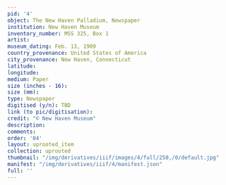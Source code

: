 ```yaml
---
pid: '4'
object: The New Haven Palladium, Newspaper
institution: New Haven Museum
inventory_number: MSS 325, Box 1
artist:
museum_dating: Feb. 13, 1909
country_provenance: United States of America
city_provenance: New Haven, Connecticut
latitude:
longitude:
medium: Paper
size (inches - 16):
size (mm):
type: Newspaper
digitised (y/n): TBD
link (to pic/digitisation):
credit: "© New Haven Museum"
description:
comments:
order: '04'
layout: uprooted_item
collection: uprooted
thumbnail: "/img/derivatives/iiif/images/4/full/250,/0/default.jpg"
manifest: "/img/derivatives/iiif/4/manifest.json"
full: ''
---
```

